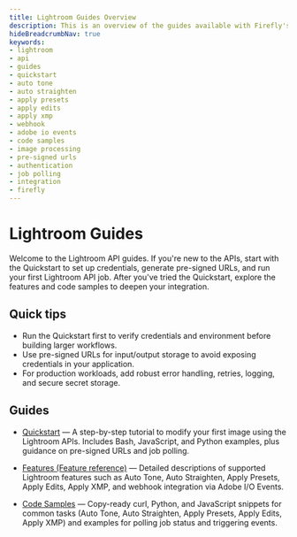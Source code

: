 ```yaml
---
title: Lightroom Guides Overview
description: This is an overview of the guides available with Firefly's Lightroom API.
hideBreadcrumbNav: true
keywords:
- lightroom
- api
- guides
- quickstart
- auto tone
- auto straighten
- apply presets
- apply edits
- apply xmp
- webhook
- adobe io events
- code samples
- image processing
- pre-signed urls
- authentication
- job polling
- integration
- firefly
---
```

# Lightroom Guides

Welcome to the Lightroom API guides. If you're new to the APIs, start with the Quickstart to set up credentials, generate pre-signed URLs, and run your first Lightroom API job. After you've tried the Quickstart, explore the features and code samples to deepen your integration.

## Quick tips

- Run the Quickstart first to verify credentials and environment before building larger workflows.
- Use pre-signed URLs for input/output storage to avoid exposing credentials in your application.
- For production workloads, add robust error handling, retries, logging, and secure secret storage.

## Guides

- [Quickstart](./quickstart/) — A step-by-step tutorial to modify your first image using the Lightroom APIs. Includes Bash, JavaScript, and Python examples, plus guidance on pre-signed URLs and job polling.

- [Features (Feature reference)](./features/) — Detailed descriptions of supported Lightroom features such as Auto Tone, Auto Straighten, Apply Presets, Apply Edits, Apply XMP, and webhook integration via Adobe I/O Events.

- [Code Samples](./code-sample/) — Copy-ready curl, Python, and JavaScript snippets for common tasks (Auto Tone, Auto Straighten, Apply Presets, Apply Edits, Apply XMP) and examples for polling job status and triggering events.

